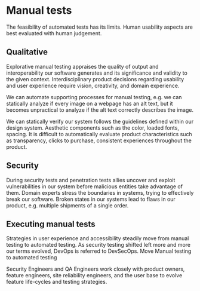 # Manual tests

The feasibility of automated tests has its limits. Human usability aspects are best evaluated with human judgement.

## Qualitative

Explorative manual testing appraises the quality of output and interoperability our software generates and its significance and validity to the given context. Interdisciplinary product decisions regarding usability and user experience require vision, creativity, and domain experience.

We can automate supporting processes for manual testing, e.g. we can statically analyze if every image on a webpage has an alt text, but it becomes unpractical to analyze if the alt text correctly describes the image.

We can statically verify our system follows the guidelines defined within our design system. Aesthetic components such as the color, loaded fonts, spacing. It is difficult to automatically evaluate product characteristics such as transparency, clicks to purchase, consistent experiences throughout the product.

## Security

During security tests and penetration tests allies uncover and exploit vulnerabilities in our system before malicious entities take advantage of them. Domain experts stress the boundaries in systems, trying to effectively break our software. Broken states in our systems lead to flaws in our product, e.g. multiple shipments of a single order.

## Executing manual tests

Strategies in user experience and accessibility steadily move from manual testing to automated testing. As security testing shifted left more and more our terms evolved, DevOps is referred to DevSecOps.
Move Manual testing to automated testing

Security Engineers and QA Engineers work closely with product owners, feature engineers, site reliability engineers, and the user base to evolve feature life-cycles and testing strategies.
